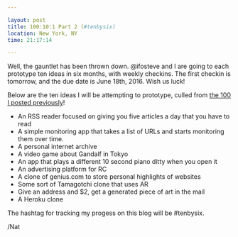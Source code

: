 ```yaml
---

layout: post
title: 100:10:1 Part 2 (#tenbysix)
location: New York, NY
time: 21:17:14

---
```


Well, the gauntlet has been thrown down. @ifosteve and I are going to each prototype ten ideas in six months, with weekly checkins. The first checkin is tomorrow, and the due date is June 18th, 2016. Wish us luck!

Below are the ten ideas I will be attempting to prototype, culled from [the 100 I posted previously](https://writing.natwelch.com/post/535)!

 * An RSS reader focused on giving you five articles a day that you have to read
 * A simple monitoring app that takes a list of URLs and starts monitoring them over time.
 * A personal internet archive
 * A video game about Gandalf in Tokyo
 * An app that plays a different 10 second piano ditty when you open it
 * An advertising platform for RC
 * A clone of genius.com to store personal highlights of websites
 * Some sort of Tamagotchi clone that uses AR
 * Give an address and $2, get a generated piece of art in the mail
 * A Heroku clone

The hashtag for tracking my progess on this blog will be #tenbysix.

/Nat
